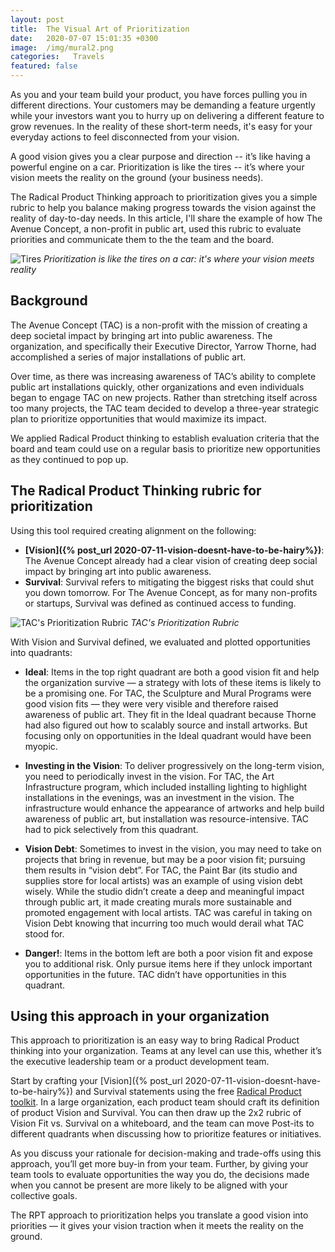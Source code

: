 ```yaml
---
layout: post
title:  The Visual Art of Prioritization
date:   2020-07-07 15:01:35 +0300
image:  /img/mural2.png
categories:   Travels
featured: false
---
```


As you and your team build your product, you have forces pulling you in different directions. Your customers may be demanding a feature urgently while your investors want you to hurry up on delivering a different feature to grow revenues. In the reality of these short-term needs, it's easy for your everyday actions to feel disconnected from your vision.

A good vision gives you a clear purpose and direction -- it’s like having a powerful engine on a car. Prioritization is like the tires -- it’s where your vision meets the reality on the ground (your business needs).

 The Radical Product Thinking approach to prioritization gives you a simple rubric to help you balance making progress towards the vision against the reality of day-to-day needs. In this article, I'll share the example of how The Avenue Concept, a non-profit in public art, used this rubric to evaluate priorities and communicate them to the the team and the board.

![Tires]({{site.baseurl}}/img/tire.jpg)
*Prioritization is like the tires on a car: it's where your vision meets reality*

## Background
The Avenue Concept (TAC) is a non-profit with the mission of creating a deep societal impact by bringing art into public awareness. The organization, and specifically their Executive Director, Yarrow Thorne, had accomplished a series of major installations of public art.

Over time, as there was increasing awareness of TAC’s ability to complete public art installations quickly, other organizations and even individuals began to engage TAC on new projects. Rather than stretching itself across too many projects, the TAC team decided to develop a three-year strategic plan to prioritize opportunities that would maximize its impact.

We applied Radical Product thinking to establish evaluation criteria that the board and team could use on a regular basis to prioritize new opportunities as they continued to pop up.

## The Radical Product Thinking rubric for prioritization
Using this tool required creating alignment on the following:
* **[Vision]({% post_url 2020-07-11-vision-doesnt-have-to-be-hairy%})**: The Avenue Concept already had a clear vision of creating deep social impact by bringing art into public awareness.
* **Survival**: Survival refers to mitigating the biggest risks that could shut you down tomorrow. For The Avenue Concept, as for many non-profits or startups, Survival was defined as continued access to funding.

![TAC's Prioritization Rubric]({{site.baseurl}}/img/TAC_priorities.png)
*TAC's Prioritization Rubric*

With Vision and Survival defined, we evaluated and plotted opportunities into quadrants:
* **Ideal**: Items in the top right quadrant are both a good vision fit and help the organization survive — a strategy with lots of these items is likely to be a promising one. For TAC, the Sculpture and Mural Programs were good vision fits — they were very visible and therefore raised awareness of public art. They fit in the Ideal quadrant because Thorne had also figured out how to scalably source and install artworks. But focusing only on opportunities in the Ideal quadrant would have been myopic.

* **Investing in the Vision**: To deliver progressively on the long-term vision, you need to periodically invest in the vision. For TAC, the Art Infrastructure program, which included installing lighting to highlight installations in the evenings, was an investment in the vision. The infrastructure would enhance the appearance of artworks and help build awareness of public art, but installation was resource-intensive. TAC had to pick selectively from this quadrant.

* **Vision Debt**: Sometimes to invest in the vision, you may need to take on projects that bring in revenue, but may be a poor vision fit; pursuing them results in “vision debt”. For TAC, the Paint Bar (its studio and supplies store for local artists) was an example of using vision debt wisely. While the studio didn’t create a deep and meaningful impact through public art, it made creating murals more sustainable and promoted engagement with local artists. TAC was careful in taking on Vision Debt knowing that incurring too much would derail what TAC stood for.

* **Danger!**: Items in the bottom left are both a poor vision fit and expose you to additional risk. Only pursue items  here if they unlock important opportunities in the future. TAC didn’t have opportunities in this quadrant.

## Using this approach in your organization
This approach to prioritization is an easy way to bring Radical Product thinking into your organization. Teams at any level can use this, whether it’s the executive leadership team or a product development team.

Start by crafting your [Vision]({% post_url 2020-07-11-vision-doesnt-have-to-be-hairy%}) and Survival statements using the free [Radical Product toolkit](https://www.radicalproduct.com/toolkit). In a large organization, each product team should craft its definition of product Vision and Survival. You can then draw up the 2x2 rubric of Vision Fit vs. Survival on a whiteboard, and the team can move Post-its to different quadrants when discussing how to prioritize features or initiatives.

As you discuss your rationale for decision-making and trade-offs using this approach, you’ll get more buy-in from your team. Further, by giving your team tools to evaluate opportunities the way you do, the decisions made when you cannot be present are more likely to be aligned with your collective goals.

The RPT approach to prioritization helps you translate a good vision into priorities — it gives your vision traction when it meets the reality on the ground.

